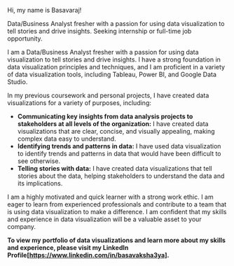 Hi, my name is Basavaraj!

Data/Business Analyst fresher with a passion for using data visualization to tell stories and drive insights. Seeking internship or full-time job opportunity.

I am a Data/Business Analyst fresher with a passion for using data visualization to tell stories and drive insights. I have a strong foundation in data visualization principles and techniques, and I am proficient in a variety of data visualization tools, including Tableau, Power BI, and Google Data Studio.

In my previous coursework and personal projects, I have created data visualizations for a variety of purposes, including:

* **Communicating key insights from data analysis projects to stakeholders at all levels of the organization:** I have created data visualizations that are clear, concise, and visually appealing, making complex data easy to understand.
* **Identifying trends and patterns in data:** I have used data visualization to identify trends and patterns in data that would have been difficult to see otherwise.
* **Telling stories with data:** I have created data visualizations that tell stories about the data, helping stakeholders to understand the data and its implications.

I am a highly motivated and quick learner with a strong work ethic. I am eager to learn from experienced professionals and contribute to a team that is using data visualization to make a difference. I am confident that my skills and experience in data visualization will be a valuable asset to your company.

**To view my portfolio of data visualizations and learn more about my skills and experience, please visit my LinkedIn Profile[https://www.linkedin.com/in/basavaksha3ya].**

